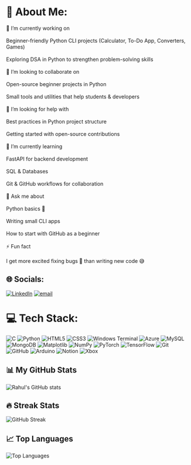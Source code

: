 # 💫 About Me:
🔭 I’m currently working on<br><br>Beginner-friendly Python CLI projects (Calculator, To-Do App, Converters, Games)<br><br>Exploring DSA in Python to strengthen problem-solving skills<br><br>👯 I’m looking to collaborate on<br><br>Open-source beginner projects in Python<br><br>Small tools and utilities that help students & developers<br><br>🤝 I’m looking for help with<br><br>Best practices in Python project structure<br><br>Getting started with open-source contributions<br><br>🌱 I’m currently learning<br><br>FastAPI for backend development<br><br>SQL & Databases<br><br>Git & GitHub workflows for collaboration<br><br>💬 Ask me about<br><br>Python basics 🐍<br><br>Writing small CLI apps<br><br>How to start with GitHub as a beginner<br><br>⚡ Fun fact<br><br>I get more excited fixing bugs 🐛 than writing new code 😅


## 🌐 Socials:
[![LinkedIn](https://img.shields.io/badge/LinkedIn-%230077B5.svg?logo=linkedin&logoColor=white)](https://linkedin.com/in/https://www.linkedin.com/in/rahul-u-507b57286?) [![email](https://img.shields.io/badge/Email-D14836?logo=gmail&logoColor=white)](mailto:rahulpoojari120@gmail.com) 

# 💻 Tech Stack:
![C](https://img.shields.io/badge/c-%2300599C.svg?style=plastic&logo=c&logoColor=white) ![Python](https://img.shields.io/badge/python-3670A0?style=plastic&logo=python&logoColor=ffdd54) ![HTML5](https://img.shields.io/badge/html5-%23E34F26.svg?style=plastic&logo=html5&logoColor=white) ![CSS3](https://img.shields.io/badge/css3-%231572B6.svg?style=plastic&logo=css3&logoColor=white) ![Windows Terminal](https://img.shields.io/badge/Windows%20Terminal-%234D4D4D.svg?style=plastic&logo=windows-terminal&logoColor=white) ![Azure](https://img.shields.io/badge/azure-%230072C6.svg?style=plastic&logo=microsoftazure&logoColor=white) ![MySQL](https://img.shields.io/badge/mysql-4479A1.svg?style=plastic&logo=mysql&logoColor=white) ![MongoDB](https://img.shields.io/badge/MongoDB-%234ea94b.svg?style=plastic&logo=mongodb&logoColor=white) ![Matplotlib](https://img.shields.io/badge/Matplotlib-%23ffffff.svg?style=plastic&logo=Matplotlib&logoColor=black) ![NumPy](https://img.shields.io/badge/numpy-%23013243.svg?style=plastic&logo=numpy&logoColor=white) ![PyTorch](https://img.shields.io/badge/PyTorch-%23EE4C2C.svg?style=plastic&logo=PyTorch&logoColor=white) ![TensorFlow](https://img.shields.io/badge/TensorFlow-%23FF6F00.svg?style=plastic&logo=TensorFlow&logoColor=white) ![Git](https://img.shields.io/badge/git-%23F05033.svg?style=plastic&logo=git&logoColor=white) ![GitHub](https://img.shields.io/badge/github-%23121011.svg?style=plastic&logo=github&logoColor=white) ![Arduino](https://img.shields.io/badge/-Arduino-00979D?style=plastic&logo=Arduino&logoColor=white) ![Notion](https://img.shields.io/badge/Notion-%23000000.svg?style=plastic&logo=notion&logoColor=white) ![Xbox](https://img.shields.io/badge/xbox-%23107C10.svg?style=plastic&logo=xbox&logoColor=white)
## 📊 My GitHub Stats
![Rahul's GitHub stats](https://github-readme-stats.vercel.app/api?username=YOUR_USERNAME&show_icons=true&theme=tokyonight)

## 🔥 Streak Stats
![GitHub Streak](https://github-readme-streak-stats.herokuapp.com/?user=YOUR_USERNAME&theme=tokyonight)

## 📈 Top Languages
![Top Languages](https://github-readme-stats.vercel.app/api/top-langs/?username=YOUR_USERNAME&layout=compact&theme=tokyonight)

<!-- Proudly created with GPRM ( https://gprm.itsvg.in ) -->
